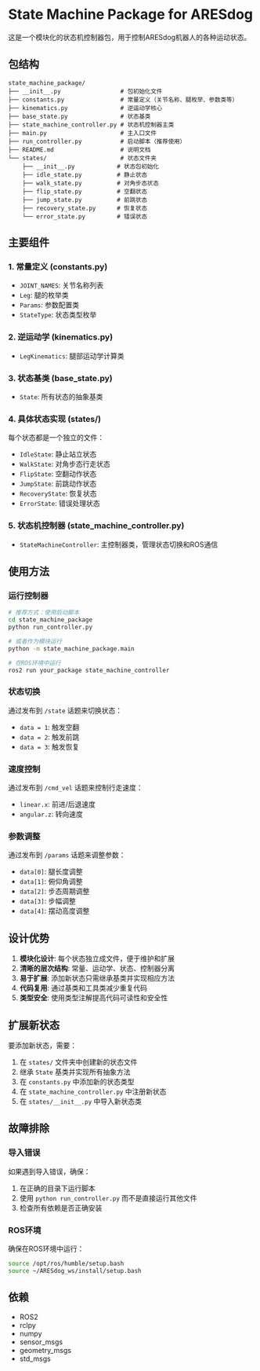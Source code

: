 # State Machine Package for ARESdog

这是一个模块化的状态机控制器包，用于控制ARESdog机器人的各种运动状态。

## 包结构

```
state_machine_package/
├── __init__.py                 # 包初始化文件
├── constants.py                # 常量定义（关节名称、腿枚举、参数类等）
├── kinematics.py               # 逆运动学核心
├── base_state.py               # 状态基类
├── state_machine_controller.py # 状态机控制器主类
├── main.py                     # 主入口文件
├── run_controller.py           # 启动脚本（推荐使用）
├── README.md                   # 说明文档
└── states/                     # 状态文件夹
    ├── __init__.py            # 状态包初始化
    ├── idle_state.py          # 静止状态
    ├── walk_state.py          # 对角步态状态
    ├── flip_state.py          # 空翻状态
    ├── jump_state.py          # 前跳状态
    ├── recovery_state.py      # 恢复状态
    └── error_state.py         # 错误状态
```

## 主要组件

### 1. 常量定义 (constants.py)
- `JOINT_NAMES`: 关节名称列表
- `Leg`: 腿的枚举类
- `Params`: 参数配置类
- `StateType`: 状态类型枚举

### 2. 逆运动学 (kinematics.py)
- `LegKinematics`: 腿部运动学计算类

### 3. 状态基类 (base_state.py)
- `State`: 所有状态的抽象基类

### 4. 具体状态实现 (states/)
每个状态都是一个独立的文件：
- `IdleState`: 静止站立状态
- `WalkState`: 对角步态行走状态
- `FlipState`: 空翻动作状态
- `JumpState`: 前跳动作状态
- `RecoveryState`: 恢复状态
- `ErrorState`: 错误处理状态

### 5. 状态机控制器 (state_machine_controller.py)
- `StateMachineController`: 主控制器类，管理状态切换和ROS通信

## 使用方法

### 运行控制器
```bash
# 推荐方式：使用启动脚本
cd state_machine_package
python run_controller.py

# 或者作为模块运行
python -m state_machine_package.main

# 在ROS环境中运行
ros2 run your_package state_machine_controller
```

### 状态切换
通过发布到 `/state` 话题来切换状态：
- `data = 1`: 触发空翻
- `data = 2`: 触发前跳
- `data = 3`: 触发恢复

### 速度控制
通过发布到 `/cmd_vel` 话题来控制行走速度：
- `linear.x`: 前进/后退速度
- `angular.z`: 转向速度

### 参数调整
通过发布到 `/params` 话题来调整参数：
- `data[0]`: 腿长度调整
- `data[1]`: 俯仰角调整
- `data[2]`: 步态周期调整
- `data[3]`: 步幅调整
- `data[4]`: 摆动高度调整

## 设计优势

1. **模块化设计**: 每个状态独立成文件，便于维护和扩展
2. **清晰的层次结构**: 常量、运动学、状态、控制器分离
3. **易于扩展**: 添加新状态只需继承基类并实现相应方法
4. **代码复用**: 通过基类和工具类减少重复代码
5. **类型安全**: 使用类型注解提高代码可读性和安全性

## 扩展新状态

要添加新状态，需要：

1. 在 `states/` 文件夹中创建新的状态文件
2. 继承 `State` 基类并实现所有抽象方法
3. 在 `constants.py` 中添加新的状态类型
4. 在 `state_machine_controller.py` 中注册新状态
5. 在 `states/__init__.py` 中导入新状态类

## 故障排除

### 导入错误
如果遇到导入错误，确保：
1. 在正确的目录下运行脚本
2. 使用 `python run_controller.py` 而不是直接运行其他文件
3. 检查所有依赖是否正确安装

### ROS环境
确保在ROS环境中运行：
```bash
source /opt/ros/humble/setup.bash
source ~/ARESdog_ws/install/setup.bash
```

## 依赖

- ROS2
- rclpy
- numpy
- sensor_msgs
- geometry_msgs
- std_msgs 